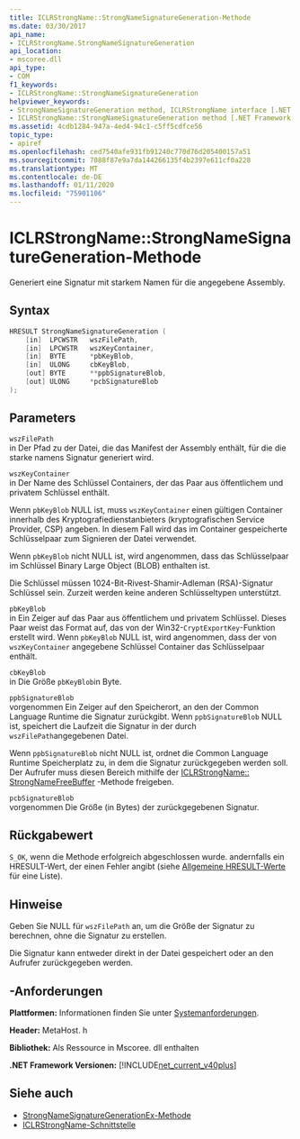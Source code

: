 ```yaml
---
title: ICLRStrongName::StrongNameSignatureGeneration-Methode
ms.date: 03/30/2017
api_name:
- ICLRStrongName.StrongNameSignatureGeneration
api_location:
- mscoree.dll
api_type:
- COM
f1_keywords:
- ICLRStrongName::StrongNameSignatureGeneration
helpviewer_keywords:
- StrongNameSignatureGeneration method, ICLRStrongName interface [.NET Framework hosting]
- ICLRStrongName::StrongNameSignatureGeneration method [.NET Framework hosting]
ms.assetid: 4cdb1284-947a-4ed4-94c1-c5ff5cdfce56
topic_type:
- apiref
ms.openlocfilehash: ced7540afe931fb91240c770d76d205400157a51
ms.sourcegitcommit: 7088f87e9a7da144266135f4b2397e611cf0a228
ms.translationtype: MT
ms.contentlocale: de-DE
ms.lasthandoff: 01/11/2020
ms.locfileid: "75901106"
---
```

# <a name="iclrstrongnamestrongnamesignaturegeneration-method"></a>ICLRStrongName::StrongNameSignatureGeneration-Methode
Generiert eine Signatur mit starkem Namen für die angegebene Assembly.  
  
## <a name="syntax"></a>Syntax  
  
```cpp  
HRESULT StrongNameSignatureGeneration (   
    [in]  LPCWSTR   wszFilePath,  
    [in]  LPCWSTR   wszKeyContainer,  
    [in]  BYTE      *pbKeyBlob,  
    [in]  ULONG     cbKeyBlob,  
    [out] BYTE      **ppbSignatureBlob,  
    [out] ULONG     *pcbSignatureBlob  
);  
```  
  
## <a name="parameters"></a>Parameters  
 `wszFilePath`  
 in Der Pfad zu der Datei, die das Manifest der Assembly enthält, für die die starke namens Signatur generiert wird.  
  
 `wszKeyContainer`  
 in Der Name des Schlüssel Containers, der das Paar aus öffentlichem und privatem Schlüssel enthält.  
  
 Wenn `pbKeyBlob` NULL ist, muss `wszKeyContainer` einen gültigen Container innerhalb des Kryptografiedienstanbieters (kryptografischen Service Provider, CSP) angeben. In diesem Fall wird das im Container gespeicherte Schlüsselpaar zum Signieren der Datei verwendet.  
  
 Wenn `pbKeyBlob` nicht NULL ist, wird angenommen, dass das Schlüsselpaar im Schlüssel Binary Large Object (BLOB) enthalten ist.  
  
 Die Schlüssel müssen 1024-Bit-Rivest-Shamir-Adleman (RSA)-Signatur Schlüssel sein. Zurzeit werden keine anderen Schlüsseltypen unterstützt.  
  
 `pbKeyBlob`  
 in Ein Zeiger auf das Paar aus öffentlichem und privatem Schlüssel. Dieses Paar weist das Format auf, das von der Win32-`CryptExportKey`-Funktion erstellt wird. Wenn `pbKeyBlob` NULL ist, wird angenommen, dass der von `wszKeyContainer` angegebene Schlüssel Container das Schlüsselpaar enthält.  
  
 `cbKeyBlob`  
 in Die Größe `pbKeyBlob`in Byte.  
  
 `ppbSignatureBlob`  
 vorgenommen Ein Zeiger auf den Speicherort, an den der Common Language Runtime die Signatur zurückgibt. Wenn `ppbSignatureBlob` NULL ist, speichert die Laufzeit die Signatur in der durch `wszFilePath`angegebenen Datei.  
  
 Wenn `ppbSignatureBlob` nicht NULL ist, ordnet die Common Language Runtime Speicherplatz zu, in dem die Signatur zurückgegeben werden soll. Der Aufrufer muss diesen Bereich mithilfe der [ICLRStrongName:: StrongNameFreeBuffer](../../../../docs/framework/unmanaged-api/hosting/iclrstrongname-strongnamefreebuffer-method.md) -Methode freigeben.  
  
 `pcbSignatureBlob`  
 vorgenommen Die Größe (in Bytes) der zurückgegebenen Signatur.  
  
## <a name="return-value"></a>Rückgabewert  
 `S_OK`, wenn die Methode erfolgreich abgeschlossen wurde. andernfalls ein HRESULT-Wert, der einen Fehler angibt (siehe [Allgemeine HRESULT-Werte](/windows/win32/seccrypto/common-hresult-values) für eine Liste).  
  
## <a name="remarks"></a>Hinweise  
 Geben Sie NULL für `wszFilePath` an, um die Größe der Signatur zu berechnen, ohne die Signatur zu erstellen.  
  
 Die Signatur kann entweder direkt in der Datei gespeichert oder an den Aufrufer zurückgegeben werden.  
  
## <a name="requirements"></a>-Anforderungen  
 **Plattformen:** Informationen finden Sie unter [Systemanforderungen](../../../../docs/framework/get-started/system-requirements.md).  
  
 **Header:** MetaHost. h  
  
 **Bibliothek:** Als Ressource in Mscoree. dll enthalten  
  
 **.NET Framework Versionen:** [!INCLUDE[net_current_v40plus](../../../../includes/net-current-v40plus-md.md)]  
  
## <a name="see-also"></a>Siehe auch

- [StrongNameSignatureGenerationEx-Methode](../../../../docs/framework/unmanaged-api/hosting/iclrstrongname-strongnamesignaturegenerationex-method.md)
- [ICLRStrongName-Schnittstelle](../../../../docs/framework/unmanaged-api/hosting/iclrstrongname-interface.md)
